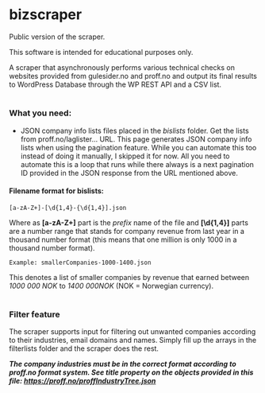 # bizscraper
Public version of the scraper.

This software is intended for educational purposes only. 

A scraper that asynchronously performs various technical checks on websites provided from gulesider.no and proff.no and output its final results to WordPress Database through the WP REST API and a CSV list.
#
### What you need:
- JSON company info lists files placed in the *bislists* folder. Get the lists from proff.no/laglister... URL. This page generates JSON company info lists when using the pagination feature. While you can automate this too instead of doing it manually, I skipped it for now. All you need to automate this is a loop that runs while there always is a next pagination ID provided in the JSON response from the URL mentioned above.


#### Filename format for bislists:
```
[a-zA-Z+]-[\d{1,4}-{\d{1,4}].json
```
Where as **[a-zA-Z+]** part is the *prefix* name of the file and **[\d{1,4}]** parts are a number range that stands for company revenue from last year in a thousand number format (this means that one million is only 1000 in a thousand number format).
```
Example: smallerCompanies-1000-1400.json
```
This denotes a list of smaller companies by revenue that earned between *1000 000 NOK* to *1400 000NOK* (NOK = Norwegian currency).
#
### Filter feature
The scraper supports input for filtering out unwanted companies according to their industries, email domains and names. Simply fill up the arrays in the filterlists folder and the scraper does the rest. 

***The company industries must be in the correct format according to proff.no format system. See *title* property on the objects provided in this file: https://proff.no/proffIndustryTree.json***
